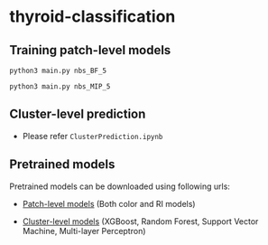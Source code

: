 # thyroid-classification

## Training patch-level models

`python3 main.py nbs_BF_5`

`python3 main.py nbs_MIP_5`

## Cluster-level prediction

- Please refer `ClusterPrediction.ipynb`

## Pretrained models

Pretrained models can be downloaded using following urls:

- [Patch-level models](https://drive.google.com/file/d/1yy-EfhEG7EHyR2kLNvlo7MbtgOIwygXy/view?usp=sharing) (Both color and RI models)

- [Cluster-level models](https://drive.google.com/file/d/1Xe6Ftv7GzzVgLq8bNPJWrRyfD37DosG3/view?usp=share_link) (XGBoost, Random Forest, Support Vector Machine, Multi-layer Perceptron)
